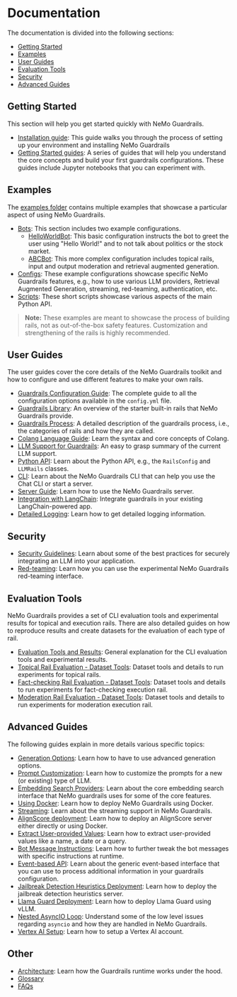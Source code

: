 # Documentation

The documentation is divided into the following sections:

- [Getting Started](#getting-started)
- [Examples](#examples)
- [User Guides](#user-guides)
- [Evaluation Tools](#evaluation-tools)
- [Security](#security)
- [Advanced Guides](#advanced-guides)

## Getting Started

This section will help you get started quickly with NeMo Guardrails.

* [Installation guide](getting_started/installation-guide.md): This guide walks you through the process of setting up your environment and installing NeMo Guardrails
* [Getting Started guides](./getting_started): A series of guides that will help you understand the core concepts and build your first guardrails configurations. These guides include Jupyter notebooks that you can experiment with.

## Examples

The [examples folder](https://github.com/NVIDIA/NeMo-Guardrails/tree/develop/examples) contains multiple examples that showcase a particular aspect of using NeMo Guardrails.

* [Bots](https://github.com/NVIDIA/NeMo-Guardrails/tree/develop/examples/bots): This section includes two example configurations.
  * [HelloWorldBot](https://github.com/NVIDIA/NeMo-Guardrails/tree/develop/examples/bots/hello_world): This basic configuration instructs the bot to greet the user using "Hello World!" and to not talk about politics or the stock market.
  * [ABCBot](https://github.com/NVIDIA/NeMo-Guardrails/tree/develop/examples/bots/abc): This more complex configuration includes topical rails, input and output moderation and retrieval augmented generation.
* [Configs](https://github.com/NVIDIA/NeMo-Guardrails/tree/develop/examples/configs): These example configurations showcase specific NeMo Guardrails features, e.g., how to use various LLM providers, Retrieval Augmented Generation, streaming, red-teaming, authentication, etc.
* [Scripts](https://github.com/NVIDIA/NeMo-Guardrails/tree/develop/examples/scripts): These short scripts showcase various aspects of the main Python API.


> **Note:** These examples are meant to showcase the process of building rails, not as out-of-the-box safety features. Customization and strengthening of the rails is highly recommended.

## User Guides

The user guides cover the core details of the NeMo Guardrails toolkit and how to configure and use different features to make your own rails.

* [Guardrails Configuration Guide](user_guides/configuration-guide.md): The complete guide to all the configuration options available in the `config.yml` file.
* [Guardrails Library](user_guides/guardrails-library.md): An overview of the starter built-in rails that NeMo Guardrails provide.
* [Guardrails Process](user_guides/guardrails-process.md): A detailed description of the guardrails process, i.e., the categories of rails and how they are called.
* [Colang Language Guide](user_guides/colang-language-syntax-guide.md): Learn the syntax and core concepts of Colang.
* [LLM Support for Guardrails](user_guides/llm-support.md): An easy to grasp summary of the current LLM support.
* [Python API](user_guides/python-api.md): Learn about the Python API, e.g., the `RailsConfig` and `LLMRails` classes.
* [CLI](user_guides/cli.md): Learn about the NeMo Guardrails CLI that can help you use the Chat CLI or start a server.
* [Server Guide](user_guides/server-guide.md): Learn how to use the NeMo Guardrails server.
* [Integration with LangChain](user_guides/langchain/langchain-integration.md): Integrate guardrails in your existing LangChain-powered app.
* [Detailed Logging](user_guides/detailed_logging/README.md): Learn how to get detailed logging information.

## Security

* [Security Guidelines](./security/guidelines.md): Learn about some of the best practices for securely integrating an LLM into your application.
* [Red-teaming](./security/red-teaming.md): Learn how you can use the experimental NeMo Guardrails red-teaming interface.

## Evaluation Tools

NeMo Guardrails provides a set of CLI evaluation tools and experimental results for topical and execution rails.
There are also detailed guides on how to reproduce results and create datasets for the evaluation of each type of rail.

* [Evaluation Tools and Results](https://github.com/NVIDIA/NeMo-Guardrails/tree/develop/nemoguardrails/eval): General explanation for the CLI evaluation tools and experimental results.
* [Topical Rail Evaluation - Dataset Tools](https://github.com/NVIDIA/NeMo-Guardrails/blob/develop/nemoguardrails/evaluate/data/topical/README.md): Dataset tools and details to run experiments for topical rails.
* [Fact-checking Rail Evaluation - Dataset Tools](https://github.com/NVIDIA/NeMo-Guardrails/blob/develop/nemoguardrails/evaluate/data/factchecking/README.md): Dataset tools and details to run experiments for fact-checking execution rail.
* [Moderation Rail Evaluation - Dataset Tools](https://github.com/NVIDIA/NeMo-Guardrails/blob/develop/nemoguardrails/evaluate/data/moderation/README.md): Dataset tools and details to run experiments for moderation execution rail.

## Advanced Guides

The following guides explain in more details various specific topics:

* [Generation Options](user_guides/advanced/generation-options.md): Learn how to have to use advanced generation options.
* [Prompt Customization](user_guides/advanced/prompt-customization.md): Learn how to customize the prompts for a new (or existing) type of LLM.
* [Embedding Search Providers](user_guides/advanced/embedding-search-providers.md): Learn about the core embedding search interface that NeMo guardrails uses for some of the core features.
* [Using Docker](user_guides/advanced/using-docker.md): Learn how to deploy NeMo Guardrails using Docker.
* [Streaming](user_guides/advanced/streaming.md): Learn about the streaming support in NeMo Guardrails.
* [AlignScore deployment](user_guides/advanced/align-score-deployment.md): Learn how to deploy an AlignScore server either directly or using Docker.
* [Extract User-provided Values](user_guides/advanced/extract-user-provided-values.md): Learn how to extract user-provided values like a name, a date or a query.
* [Bot Message Instructions](user_guides/advanced/bot-message-instructions.md): Learn how to further tweak the bot messages with specific instructions at runtime.
* [Event-based API](user_guides/advanced/event-based-api.md): Learn about the generic event-based interface that you can use to process additional information in your guardrails configuration.
* [Jailbreak Detection Heuristics Deployment](user_guides/advanced/jailbreak-detection-heuristics-deployment.md): Learn how to deploy the jailbreak detection heuristics server.
* [Llama Guard Deployment](user_guides/advanced/llama-guard-deployment.md): Learn how to deploy Llama Guard using vLLM.
* [Nested AsyncIO Loop](user_guides/advanced/nested-async-loop.md): Understand some of the low level issues regarding `asyncio` and how they are handled in NeMo Guardrails.
* [Vertex AI Setup](user_guides/advanced/vertexai-setup.md): Learn how to setup a Vertex AI account.


## Other

* [Architecture](./architecture/README.md#the-guardrails-process): Learn how the Guardrails runtime works under the hood.
* [Glossary](./glossary.md)
* [FAQs](./faqs.md)
